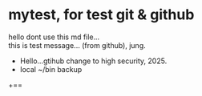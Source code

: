 # mytest, for test git & github
hello dont use this md file...<br>
this is test message... (from github), jung.<br>
 - Hello...gtihub change to high security, 2025. 
 - local ~/bin backup

+==

